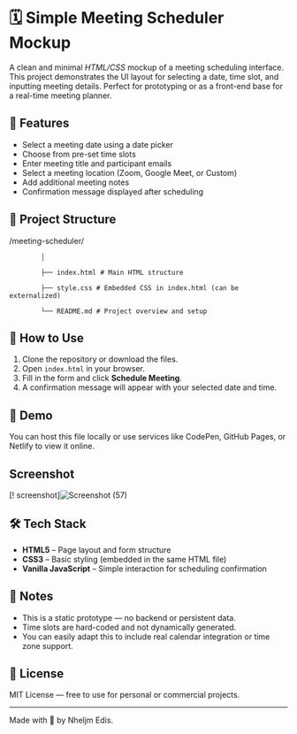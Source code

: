 # 🗓️ Simple Meeting Scheduler Mockup

A clean and minimal *HTML/CSS* mockup of a meeting scheduling interface. This project demonstrates the UI layout for selecting a date, time slot, and inputting meeting details. Perfect for prototyping or as a front-end base for a real-time meeting planner.

## 🔧 Features

- Select a meeting date using a date picker
- Choose from pre-set time slots
- Enter meeting title and participant emails
- Select a meeting location (Zoom, Google Meet, or Custom)
- Add additional meeting notes
- Confirmation message displayed after scheduling

## 📂 Project Structure

/meeting-scheduler/
            
            │
            
            ├── index.html # Main HTML structure
            
            ├── style.css # Embedded CSS in index.html (can be externalized)
            
            └── README.md # Project overview and setup


## 🚀 How to Use

1. Clone the repository or download the files.
2. Open `index.html` in your browser.
3. Fill in the form and click **Schedule Meeting**.
4. A confirmation message will appear with your selected date and time.

## 🧪 Demo

You can host this file locally or use services like CodePen, GitHub Pages, or Netlify to view it online.

## Screenshot

[! screenshot]![Screenshot (57)](https://github.com/user-attachments/assets/5d5ecd7c-6d94-4cf5-89b2-a62d130ff4e6)


## 🛠️ Tech Stack

- **HTML5** – Page layout and form structure
- **CSS3** – Basic styling (embedded in the same HTML file)
- **Vanilla JavaScript** – Simple interaction for scheduling confirmation

## 📌 Notes

- This is a static prototype — no backend or persistent data.
- Time slots are hard-coded and not dynamically generated.
- You can easily adapt this to include real calendar integration or time zone support.

## 📄 License

MIT License — free to use for personal or commercial projects.

---

Made with 💙 by Nheljm Edis.
